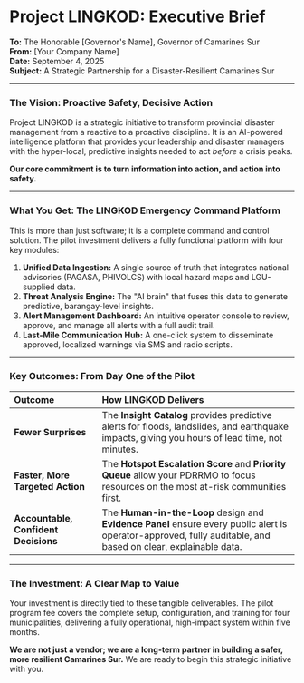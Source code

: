 # Project LINGKOD: Executive Brief

**To:** The Honorable [Governor's Name], Governor of Camarines Sur  
**From:** [Your Company Name]  
**Date:** September 4, 2025  
**Subject:** A Strategic Partnership for a Disaster-Resilient Camarines Sur

---

### The Vision: Proactive Safety, Decisive Action

Project LINGKOD is a strategic initiative to transform provincial disaster management from a reactive to a proactive discipline. It is an AI-powered intelligence platform that provides your leadership and disaster managers with the hyper-local, predictive insights needed to act *before* a crisis peaks.

**Our core commitment is to turn information into action, and action into safety.**

---

### What You Get: The LINGKOD Emergency Command Platform

This is more than just software; it is a complete command and control solution. The pilot investment delivers a fully functional platform with four key modules:

1.  **Unified Data Ingestion:** A single source of truth that integrates national advisories (PAGASA, PHIVOLCS) with local hazard maps and LGU-supplied data.
2.  **Threat Analysis Engine:** The "AI brain" that fuses this data to generate predictive, barangay-level insights.
3.  **Alert Management Dashboard:** An intuitive operator console to review, approve, and manage all alerts with a full audit trail.
4.  **Last-Mile Communication Hub:** A one-click system to disseminate approved, localized warnings via SMS and radio scripts.

---

### Key Outcomes: From Day One of the Pilot

| Outcome | How LINGKOD Delivers |
| :--- | :--- |
| **Fewer Surprises** | The **Insight Catalog** provides predictive alerts for floods, landslides, and earthquake impacts, giving you hours of lead time, not minutes. |
| **Faster, More Targeted Action** | The **Hotspot Escalation Score** and **Priority Queue** allow your PDRRMO to focus resources on the most at-risk communities first. |
| **Accountable, Confident Decisions** | The **Human-in-the-Loop** design and **Evidence Panel** ensure every public alert is operator-approved, fully auditable, and based on clear, explainable data. |

---

### The Investment: A Clear Map to Value

Your investment is directly tied to these tangible deliverables. The pilot program fee covers the complete setup, configuration, and training for four municipalities, delivering a fully operational, high-impact system within five months.

**We are not just a vendor; we are a long-term partner in building a safer, more resilient Camarines Sur.** We are ready to begin this strategic initiative with you.
